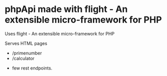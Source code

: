 # phpApi made with flight - An extensible micro-framework for PHP

Uses flight - An extensible micro-framework for PHP

Serves HTML pages
- /primenumber
- /calculator

+ few rest endpoints.
